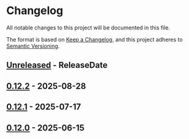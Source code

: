 <!-- markdownlint-disable blanks-around-headings blanks-around-lists no-duplicate-heading -->

# Changelog
All notable changes to this project will be documented in this file.

The format is based on [Keep a Changelog](https://keepachangelog.com/en/1.0.0/),
and this project adheres to [Semantic Versioning](https://semver.org/spec/v2.0.0.html).

<!-- next-header -->
## [Unreleased] - ReleaseDate
## [0.12.2] - 2025-08-28
## [0.12.1] - 2025-07-17
## [0.12.0] - 2025-06-15

<!-- next-url -->
[Unreleased]: https://github.com/rust-gpu/spirv-tools-rs/compare/spirv-tools-sys-v0.12.2...HEAD
[0.12.2]: https://github.com/rust-gpu/spirv-tools-rs/compare/spirv-tools-sys-v0.12.1...spirv-tools-sys-v0.12.2
[0.12.1]: https://github.com/rust-gpu/spirv-tools-rs/compare/spirv-tools-sys-v0.12.0...spirv-tools-sys-v0.12.1
[0.12.0]: https://github.com/EmbarkStudios/spirv-tools-rs/compare/spirv-tools-sys-v0.8.0...spirv-tools-sys-v0.12.0
[0.8.0]: https://github.com/EmbarkStudios/spirv-tools-rs/compare/spirv-tools-sys-v0.7.0...spirv-tools-sys-v0.8.0
[0.7.0]: https://github.com/EmbarkStudios/spirv-tools-rs/compare/spirv-tools-sys-v0.6.0...spirv-tools-sys-v0.7.0
[0.6.0]: https://github.com/EmbarkStudios/spirv-tools-rs/compare/spirv-tools-sys-v0.5.0..spirv-tools-sys-.0.6.0
[0.5.0]: https://github.com/EmbarkStudios/spirv-tools-rs/compare/spirv-tools-sys-v0.4.0...spirv-tools-sys-v0.5.0
[0.3.1]: https://github.com/EmbarkStudios/spirv-tools-rs/compare/spirv-tools-sys-v0.3.0...spirv-tools-sys-v0.4
[0.3.0]: https://github.com/EmbarkStudios/spirv-tools-rs/compare/spirv-tools-sys-v0.2.0...spirv-tools-sys-v0.3.0
[0.1.1]: https://github.com/EmbarkStudios/spirv-tools-rs/compare/spirv-tools-sys-v0.1.0...spirv-tools-sys-v0.1.1
[0.1.0]: https://github.com/EmbarkStudios/spirv-tools-rs/releases/tag/spirv-tools-sys-v0.1.0
